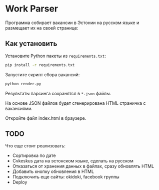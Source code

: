 #  Work Parser

Программа собирает вакансии в Эстонии на русском языке и размещает их на своей странице:

## Как установить

Установите Python пакеты из `requirements.txt`:

```bash
pip install -r requirements.txt
```

Запустите скрипт сбора вакансий:

```bash
python render.py
```

Результаты парсинга сохранятся в `*.json` файлы.

На основе JSON файлов будет сгенерирована HTML страничка с вакансиями. 

Откройте файл index.html в браузере.

## TODO

Что еще стоит реализовать:

- Сортировка по дате
- Cvkeskus дата на эстонском языке, сделать на русском
- Отказаться от хранения данных в файлах, сразу обновлять HTML
- Добавить кнопку обновления в HTML
- Подключить еще сайты: okidoki, facebook группы
- Deploy
